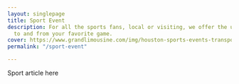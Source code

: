 ```yaml
---
layout: singlepage
title: Sport Event
description: For all the sports fans, local or visiting, we offer the ultimate transportation
  to and from your favorite game.
cover: https://www.grandlimousine.com/img/houston-sports-events-transportation.webp
permalink: "/sport-event"

---
```


Sport article here
